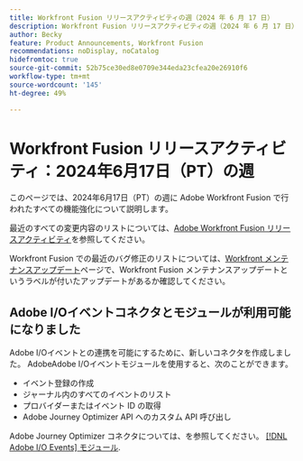 ```yaml
---
title: Workfront Fusion リリースアクティビティの週（2024 年 6 月 17 日）
description: Workfront Fusion リリースアクティビティの週（2024 年 6 月 17 日）
author: Becky
feature: Product Announcements, Workfront Fusion
recommendations: noDisplay, noCatalog
hidefromtoc: true
source-git-commit: 52b75ce30ed8e0709e344eda23cfea20e26910f6
workflow-type: tm+mt
source-wordcount: '145'
ht-degree: 49%

---
```


# Workfront Fusion リリースアクティビティ：2024年6月17日（PT）の週

このページでは、2024年6月17日（PT）の週に Adobe Workfront Fusion で行われたすべての機能強化について説明します。

最近のすべての変更内容のリストについては、[Adobe Workfront Fusion リリースアクティビティ](../../../product-announcements/product-releases/fusion-release-activity/fusion-release-activity.md)を参照してください。

Workfront Fusion での最近のバグ修正のリストについては、[Workfront メンテナンスアップデート](https://experienceleague.adobe.com/docs/workfront-known-issues/releases/current-updates.html?lang=ja)ページで、Workfront Fusion メンテナンスアップデートというラベルが付いたアップデートがあるか確認してください。

## Adobe I/Oイベントコネクタとモジュールが利用可能になりました

Adobe I/Oイベントとの連携を可能にするために、新しいコネクタを作成しました。 AdobeAdobe I/Oイベントモジュールを使用すると、次のことができます。

* イベント登録の作成
* ジャーナル内のすべてのイベントのリスト
* プロバイダーまたはイベント ID の取得
* Adobe Journey Optimizer API へのカスタム API 呼び出し

Adobe Journey Optimizer コネクタについては、を参照してください。 [[!DNL Adobe I/O Events] モジュール](/help/quicksilver/workfront-fusion/apps-and-their-modules/adobe-io-events-modules.md).